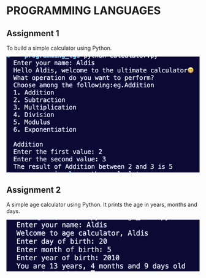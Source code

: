 # PROGRAMMING LANGUAGES

## Assignment 1

To build a simple calculator using Python.

![calculator](/screenshots/calculator.png)

## Assignment 2

A simple age calculator using Python.
It prints the age in years, months and days.

![age calculator](/screenshots/age.png)
